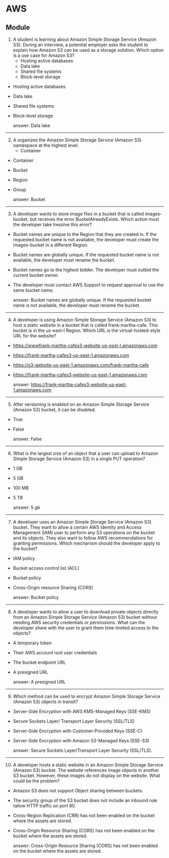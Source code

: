 # AWS
## Module 

1. A student is learning about Amazon Simple Storage Service (Amazon S3). During an
interview, a potential employer asks the student to explain how Amazon S3 can be
used as a storage solution. Which option is a use case for Amazon S3?
    * Hosting active databases
    * Data lake
    * Shared file systems
    * Block-level storage
* Hosting active databases
* Data lake
* Shared file systems
* Block-level storage

    answer: Data lake
---
2. A organizes the Amazon Simple Storage Service (Amazon S3) namespace at the
highest level.
    * Container
* Container
* Bucket
* Region
* Group

    answer: Bucket
---
3. A developer wants to store image files in a bucket that is called images-bucket, but
receives the error BucketAlreadyExists. Which action must the developer take tresolve this error?
* Bucket names are unique to the Region that they are created in. If the
requested bucket name is not available, the developer must create the
images-bucket in a different Region.
* Bucket names are globally unique. If the requested bucket name is not
available, the developer must rename the bucket.
* Bucket names go to the highest bidder. The developer must outbid the
current bucket owner.
* The developer must contact AWS Support to request approval to use the
same bucket name.

    answer: Bucket names are globally unique. If the requested bucket name is not available, the developer must rename the bucket.
---
4. A developer is using Amazon Simple Storage Service (Amazon S3) to host a static
website in a bucket that is called frank-martha-cafe. This bucket is in the us-east-I
Region. Which URL is the virtual-hosted-style URL for the website?
* https://wwwfrank-martha-cafes3-website-us-east-I.amazonaws.com
* https://frank-martha-cafes3-us-east-1.amazonaws.com
* https://s3-website-us-east-1.amazonaws.com/frank-martha-cafe
* https://frank-martha-cafes3-website-us-east-1.amazonaws.com

    answer: https://frank-martha-cafes3-website-us-east-1.amazonaws.com
---
5. After versioning is enabled on an Amazon Simple Storage Service (Amazon S3)
bucket, it can be disabled.
* True
* False

    answer: False
---
6. What is the largest size of an object that a user can upload to Amazon Simple
Storage Service (Amazon S3) in a single PUT operation?
* 1 GB
* 5 GB
* 100 MB
* 5 TB

    answer: 5 gb
---
7. A developer uses an Amazon Simple Storage Service (Amazon S3) bucket. They want
to allow a certain AWS Identity and Access Management (IAM) user to perform any
S3 operations on the bucket and its objects. They also want to follow AWS
recommendations for granting permissions. Which mechanism should the developer
apply to the bucket?
* IAM policy
* Bucket access control list (ACL)
* Bucket policy
* Cross-Origin resource Sharing (CORS)

    answer: Bucket policy
---
8. A developer wants to allow a user to download private objects directly from an
Amazon Simple Storage Service (Amazon S3) bucket without needing AWS security
credentials or permissions. What can the developer share with the user to grant
them time-limited access to the objects?
* A temporary token
* Their AWS account root user credentials
* The bucket endpoint URL
* A presigned URL

    answer: A presigned URL
---
9. Which method can be used to encrypt Amazon Simple Storage Service (Amazon S3)
objects in transit?
* Server-Side Encryption with AWS KMS-Managed Keys (SSE-KMS)
* Secure Sockets Layer/ Transport Layer Security (SSL/TLS)
* Server-Side Encryption with Customer-Provided Keys (SSE-C)
* Server-Side Encryption with Amazon S3-Managed Keys (SSE-S3)

    answer: Secure Sockets Layer/Transport Layer Security (SSL/TLS).
---
10. A developer hosts a static website in an Amazon Simple Storage Service (Amazon
S3) bucket. The website references image objects in another S3 bucket. However,
these images do not display on the website. What could be the problem?
* Amazon S3 does not support Object sharing between buckets.
* The security group of the S3 bucket does not include an inbound rule tallow HTTP traffic on port 80.
* Cross-Region Replication (CRR) has not been enabled on the bucket where
the assets are stored.
* Cross-Origin Resource Sharing (CORS) has not been enabled on the bucket
where the assets are stored.

    answer: Cross-Origin Resource Sharing (CORS) has not been enabled on the bucket where the assets are stored.


